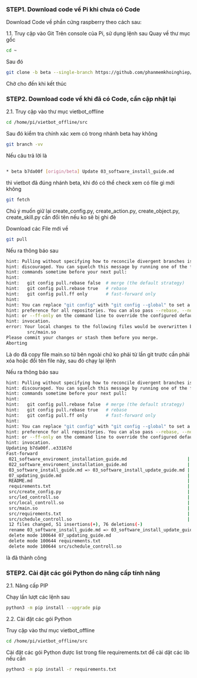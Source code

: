 ### STEP1. Download code về Pi khi chưa có Code
Download Code về phần cứng raspberry theo cách sau:

1.1. Truy cập vào Git
Trên console của Pi, sử dụng lệnh sau
Quay về thư mục gốc
```sh
cd ~
```
Sau đó
```sh
git clone -b beta --single-branch https://github.com/phanmemkhoinghiep/vietbot_offline.git
```
Chờ cho đến khi kết thúc

### STEP2.  Download code về khi đã có Code, cần cập nhật lại

2.1. Truy cập vào thư mục vietbot_offline

```sh
cd /home/pi/vietbot_offline/src
```
Sau đó kiểm tra chính xác xem có trong nhánh beta hay không

```sh
git branch -vv
```
Nếu câu trả lời là

```sh

* beta b7da00f [origin/beta] Update 03_software_install_guide.md
```
thì vietbot đã đúng nhánh beta, khi đó có thể check xem có file gì mới không

```sh
git fetch
```
Chú ý muốn giữ lại create_config.py, create_action.py, create_object.py, create_skill.py cần đổi tên nếu ko sẽ bị ghi đè

Download các File mới về

```sh
git pull
```

Nếu ra thông báo sau
```sh
hint: Pulling without specifying how to reconcile divergent branches is
hint: discouraged. You can squelch this message by running one of the following
hint: commands sometime before your next pull:
hint: 
hint:   git config pull.rebase false  # merge (the default strategy)
hint:   git config pull.rebase true   # rebase
hint:   git config pull.ff only       # fast-forward only
hint: 
hint: You can replace "git config" with "git config --global" to set a default
hint: preference for all repositories. You can also pass --rebase, --no-rebase,
hint: or --ff-only on the command line to override the configured default per
hint: invocation.
error: Your local changes to the following files would be overwritten by merge:
        src/main.so
Please commit your changes or stash them before you merge.
Aborting
```
Là do đã copy file main.so từ bên ngoài chứ ko phải từ lần git trước cần phải xóa hoặc đổi tên file này, sau đó chạy lại lệnh

Nếu ra thông báo sau
```sh
hint: Pulling without specifying how to reconcile divergent branches is
hint: discouraged. You can squelch this message by running one of the following
hint: commands sometime before your next pull:
hint: 
hint:   git config pull.rebase false  # merge (the default strategy)
hint:   git config pull.rebase true   # rebase
hint:   git config pull.ff only       # fast-forward only
hint: 
hint: You can replace "git config" with "git config --global" to set a default
hint: preference for all repositories. You can also pass --rebase, --no-rebase,
hint: or --ff-only on the command line to override the configured default per
hint: invocation.
Updating b7da00f..e33167d
Fast-forward
 021_software_enviroment_installation_guide.md                       |   3 ++-
 022_software_enviroment_installation_guide.md                       |   6 ++---
 03_software_install_guide.md => 03_software_install_update_guide.md |  31 +++++++++++++++++++++++--
 07_updating_guide.md                                                |  63 ---------------------------------------------------
 README.md                                                           |  16 ++++++++++++-
 requirements.txt                                                    |   5 ----
 src/create_config.py                                                |   2 +-
 src/led_controll.so                                                 | Bin 1713052 -> 1713116 bytes
 src/local_controll.so                                               | Bin 693048 -> 827620 bytes
 src/main.so                                                         | Bin 5441808 -> 5405524 bytes
 src/requirements.txt                                                |   1 +
 src/schedule_controll.so                                            | Bin 271520 -> 0 bytes
 12 files changed, 51 insertions(+), 76 deletions(-)
 rename 03_software_install_guide.md => 03_software_install_update_guide.md (52%)
 delete mode 100644 07_updating_guide.md
 delete mode 100644 requirements.txt
 delete mode 100644 src/schedule_controll.so
```
là đã thành công

### STEP2. Cài đặt các gói Python do nâng cấp tính năng

2.1. Nâng cấp PIP

Chạy lần lượt các lệnh sau
```sh
python3 -m pip install --upgrade pip

```
2.2. Cài đặt các gói Python 

Truy cập vào thư mục vietbot_offline

```sh
cd /home/pi/vietbot_offline/src
```
Cài đặt các gói Python được list trong file requirements.txt để cài dặt các lib nếu cần
```sh
python3 -m pip install -r requirements.txt

```

